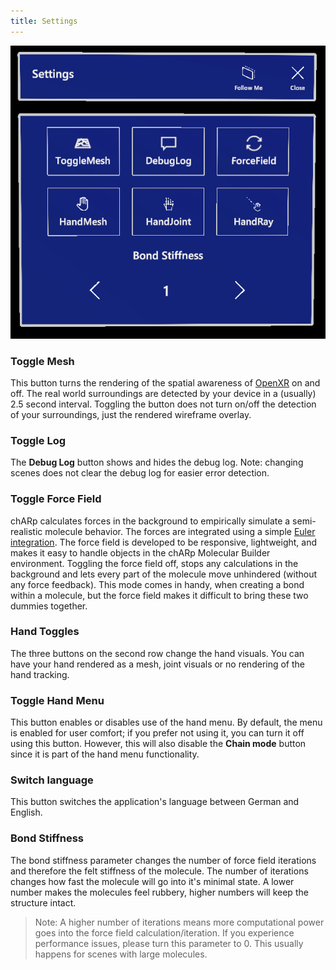 ```yaml
---
title: Settings
---
```


<img src="/images/manual/settings.png" alt="Settings Menu" class="mx-auto max-w-md" />

### Toggle Mesh
This button turns the rendering of the spatial awareness of [OpenXR](https://www.khronos.org/OpenXR/) on and off.
The real world surroundings are detected by your device in a (usually) 2.5 second interval.
Toggling the button does not turn on/off the detection of your surroundings, just the rendered wireframe overlay.

### Toggle Log
The **Debug Log** button shows and hides the debug log.
Note: changing scenes does not clear the debug log for easier error detection.

### Toggle Force Field
chARp calculates forces in the background to empirically simulate a semi-realistic molecule behavior.
The forces are integrated using a simple [Euler integration](https://en.wikipedia.org/wiki/Euler_method).
The force field is developed to be responsive, lightweight, and makes it easy to handle objects in the chARp Molecular Builder environment.
Toggling the force field off, stops any calculations in the background and lets every part of the molecule move unhindered (without any force feedback).
This mode comes in handy, when creating a bond within a molecule, but the force field makes it difficult to bring these two dummies together.

### Hand Toggles
The three buttons on the second row change the hand visuals.
You can have your hand rendered as a mesh, joint visuals or no rendering of the hand tracking.

### Toggle Hand Menu
This button enables or disables use of the hand menu. By default, the menu is enabled for user comfort; if you prefer not using it, you can turn it off using this button.
However, this will also disable the **Chain mode** button since it is part of the hand menu functionality.

### Switch language
This button switches the application's language between German and English.

### Bond Stiffness
The bond stiffness parameter changes the number of force field iterations and therefore the felt stiffness of the molecule.
The number of iterations changes how fast the molecule will go into it's minimal state.
A lower number makes the molecules feel rubbery, higher numbers will keep the structure intact.
 > Note: A higher number of iterations means more computational power goes into the force field calculation/iteration.
 > If you experience performance issues, please turn this parameter to 0.
 > This usually happens for scenes with large molecules.
